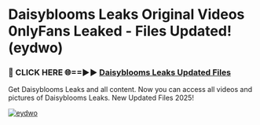 # Daisyblooms Leaks Original Videos 0nlyFans Leaked - Files Updated! (eydwo)

<h3>🔴 CLICK HERE 🌐==►► <a href="https://tinyurl.com/ms9xzufz" rel="nofollow">Daisyblooms Leaks Updated Files</a></h3>

Get Daisyblooms Leaks and all content. Now you can access all videos and pictures of Daisyblooms Leaks. New Updated Files 2025!

[![eydwo](https://i.imgur.com/PQ7UWWw.gif)](https://tinyurl.com/ms9xzufz)
